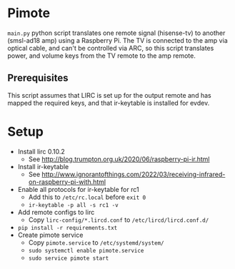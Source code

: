 # Pimote

`main.py` python script translates one remote signal (hisense-tv) to another
(smsl-ad18 amp) using a Raspberry Pi. The TV is connected to the amp via optical
cable, and can't be controlled via ARC, so this script translates power, and
volume keys from the TV remote to the amp remote.

## Prerequisites

This script assumes that LIRC is set up for the output remote and has mapped the
required keys, and that ir-keytable is installed for evdev.

# Setup

- Install lirc 0.10.2
  - See http://blog.trumpton.org.uk/2020/06/raspberry-pi-ir.html
- Install ir-keytable
  - See http://www.ignorantofthings.com/2022/03/receiving-infrared-on-raspberry-pi-with.html
- Enable all protocols for ir-keytable for rc1
  - Add this to `/etc/rc.local` before `exit 0`
  - `ir-keytable -p all -s rc1 -v`
- Add remote configs to lirc
  - Copy `lirc-config/*.lircd.conf` to `/etc/lircd/lircd.conf.d/`
- `pip install -r requirements.txt`
- Create pimote service
  - Copy `pimote.service` to `/etc/systemd/system/`
  - `sudo systemctl enable pimote.service`
  - `sudo service pimote start`
